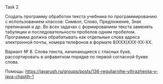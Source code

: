 Task 2

Создать программу обработки текста учебника по программированию с использованием классов:
Символ, Слово, Предложение, Знак препинания и др.
Во всех задачах с формированием текста заменять табуляции и последовательности пробелов одним пробелом.
Программа должна обрабатывать как отдельные слова адреса электронной почты, номера телефонов в формате 8(XXX)XXX-XX-XX.

Вариант № 8. Слова текста, начинающиеся с гласных букв, рассортировать в алфавитном порядке по первой согласной букве слова.

Помощь: https://javarush.ru/groups/posts/136-reguljarnihe-vihrazhenija-v-java-chastjh-1
